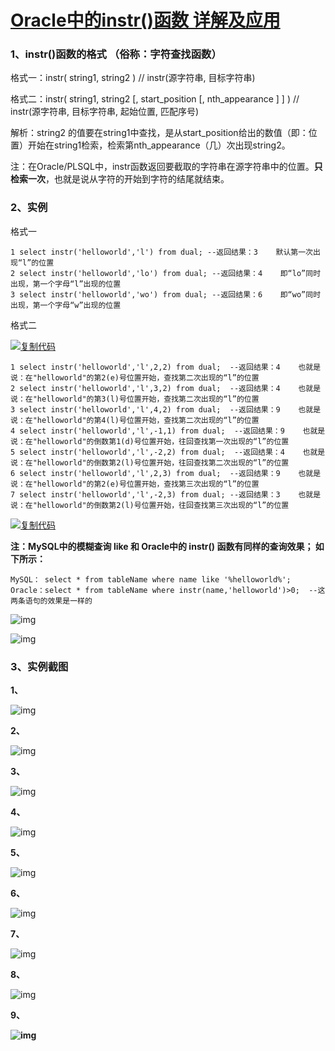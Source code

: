 # [Oracle中的instr()函数 详解及应用](https://www.cnblogs.com/dshore123/p/7813230.html)

### 1、instr()函数的格式 （俗称：字符查找函数）

格式一：instr( string1, string2 )   // instr(源字符串, 目标字符串)

格式二：instr( string1, string2 [, start_position [, nth_appearance ] ] )  // instr(源字符串, 目标字符串, 起始位置, 匹配序号)

解析：string2 的值要在string1中查找，是从start_position给出的数值（即：位置）开始在string1检索，检索第nth_appearance（几）次出现string2。

 注：在Oracle/PLSQL中，instr函数返回要截取的字符串在源字符串中的位置。**只检索一次**，也就是说从字符的开始到字符的结尾就结束。

### 2、实例

格式一

```
1 select instr('helloworld','l') from dual; --返回结果：3    默认第一次出现“l”的位置
2 select instr('helloworld','lo') from dual; --返回结果：4    即“lo”同时出现，第一个字母“l”出现的位置
3 select instr('helloworld','wo') from dual; --返回结果：6    即“wo”同时出现，第一个字母“w”出现的位置
```

格式二

[![复制代码](https://common.cnblogs.com/images/copycode.gif)](javascript:void(0);)

```
1 select instr('helloworld','l',2,2) from dual;  --返回结果：4    也就是说：在"helloworld"的第2(e)号位置开始，查找第二次出现的“l”的位置
2 select instr('helloworld','l',3,2) from dual;  --返回结果：4    也就是说：在"helloworld"的第3(l)号位置开始，查找第二次出现的“l”的位置
3 select instr('helloworld','l',4,2) from dual;  --返回结果：9    也就是说：在"helloworld"的第4(l)号位置开始，查找第二次出现的“l”的位置
4 select instr('helloworld','l',-1,1) from dual;  --返回结果：9    也就是说：在"helloworld"的倒数第1(d)号位置开始，往回查找第一次出现的“l”的位置
5 select instr('helloworld','l',-2,2) from dual;  --返回结果：4    也就是说：在"helloworld"的倒数第2(l)号位置开始，往回查找第二次出现的“l”的位置
6 select instr('helloworld','l',2,3) from dual;  --返回结果：9    也就是说：在"helloworld"的第2(e)号位置开始，查找第三次出现的“l”的位置
7 select instr('helloworld','l',-2,3) from dual; --返回结果：3    也就是说：在"helloworld"的倒数第2(l)号位置开始，往回查找第三次出现的“l”的位置
```

[![复制代码](https://common.cnblogs.com/images/copycode.gif)](javascript:void(0);)

 

**注：MySQL中的模糊查询 like 和 Oracle中的 instr() 函数有同样的查询效果； 如下所示：**

```
MySQL： select * from tableName where name like '%helloworld%';
Oracle：select * from tableName where instr(name,'helloworld')>0;  --这两条语句的效果是一样的
```

![img](https://images2017.cnblogs.com/blog/1274985/201802/1274985-20180206102240435-226806576.png)

 

![img](https://images2017.cnblogs.com/blog/1274985/201802/1274985-20180206102258841-720885851.png)

### 3、实例截图

**1、**

![img](https://images2017.cnblogs.com/blog/1274985/201711/1274985-20171110101606778-946283449.png)

**2、**

![img](https://images2017.cnblogs.com/blog/1274985/201711/1274985-20171110101639950-685815913.png)

**3、**

![img](https://images2017.cnblogs.com/blog/1274985/201711/1274985-20171110101706294-609528622.png)

**4、**

![img](https://images2017.cnblogs.com/blog/1274985/201711/1274985-20171110101736809-1034941976.png)

**5、**

![img](https://images2017.cnblogs.com/blog/1274985/201711/1274985-20171110101824450-1583820424.png)

**6、**

![img](https://images2017.cnblogs.com/blog/1274985/201711/1274985-20171110101835091-260599063.png)

**7、**

![img](https://images2017.cnblogs.com/blog/1274985/201711/1274985-20171110101844700-1321726213.png)

**8、**

![img](https://images2017.cnblogs.com/blog/1274985/201711/1274985-20171110101906028-1738766659.png)

**9、**

**![img](https://images2018.cnblogs.com/blog/1274985/201804/1274985-20180416154829552-1546943456.png)**

 

 